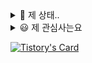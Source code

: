 
<details>
<summary>
  👀 제 상태..
</summary>

![](./profile-3d-contrib/profile-night-rainbow.svg)


[![Solved.ac Profile](http://mazassumnida.wtf/api/generate_badge?boj=duckddud213)](https://solved.ac/duckddud213)

![mazandi profile](http://mazandi.herokuapp.com/api?handle=duckddud213&theme=dark)


![Top Langs](https://github-readme-stats.vercel.app/api/top-langs/?username=duckddud213&layout=compact&theme=onedark)


![duckddud213's GitHub stats](https://github-readme-stats.vercel.app/api?username=duckddud213&show_icons=true&theme=radical)

</details>

<details>
  <summary>
   😃 제 관심사는요
  </summary>
  ✔️ <img src="https://img.shields.io/badge/Android-3DDC84?style=for-the-badge&logo=android&logoColor=white"><img src="https://img.shields.io/badge/Kotlin-0095D5?&style=for-the-badge&logo=kotlin&logoColor=white">  <br/>
  ✔️ <img src="https://img.shields.io/badge/Flutter-02569B?style=for-the-badge&logo=flutter&logoColor=white"><img src="	https://img.shields.io/badge/Dart-0175C2?style=for-the-badge&logo=dart&logoColor=white">  <br/>
  ✔️ <img src="https://img.shields.io/badge/Java-ED8B00?style=for-the-badge&logo=openjdk&logoColor=white"><img src="https://img.shields.io/badge/C-00599C?style=for-the-badge&logo=c&logoColor=white"><img src="https://img.shields.io/badge/MySQL-00000F?style=for-the-badge&logo=mysql&logoColor=white">  <br/>
 
</details>


[![Tistory's Card](https://github-readme-tistory-card.vercel.app/api?name=ragabys&theme=gatsby)](https://github.com/loosie/github-readme-tistory-card)
